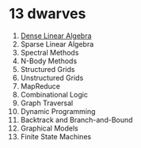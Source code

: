 13 dwarves
==========

1. [Dense Linear Algebra](dense.md)
1. Sparse Linear Algebra
1. Spectral Methods
1. N-Body Methods
1. Structured Grids
1. Unstructured Grids
1. MapReduce
1. Combinational Logic
1. Graph Traversal
1. Dynamic Programming
1. Backtrack and Branch-and-Bound
1. Graphical Models
1. Finite State Machines
